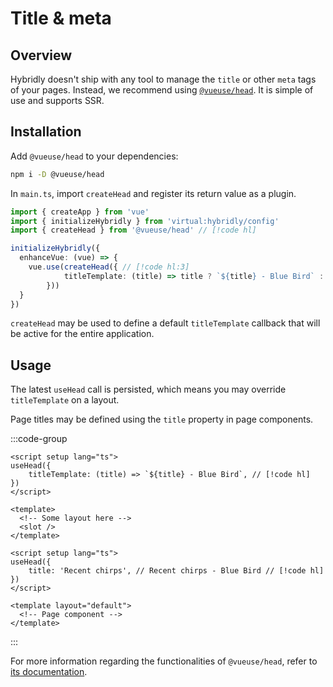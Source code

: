 # Title & meta

## Overview

Hybridly doesn't ship with any tool to manage the `title` or other `meta` tags of your pages. Instead, we recommend using [`@vueuse/head`](https://github.com/vueuse/head). It is simple of use and supports SSR.

## Installation

Add `@vueuse/head` to your dependencies:

```bash
npm i -D @vueuse/head
```

In `main.ts`, import `createHead` and register its return value as a plugin.

```ts
import { createApp } from 'vue'
import { initializeHybridly } from 'virtual:hybridly/config'
import { createHead } from '@vueuse/head' // [!code hl]

initializeHybridly({
  enhanceVue: (vue) => {
    vue.use(createHead({ // [!code hl:3]
			titleTemplate: (title) => title ? `${title} - Blue Bird` : 'Blue Bird',
		})) 
  }
})
```

`createHead` may be used to define a default `titleTemplate` callback that will be active for the entire application.

## Usage

The latest `useHead` call is persisted, which means you may override `titleTemplate` on a layout. 

Page titles may be defined using the `title` property in page components.

:::code-group
```vue [layouts/default.vue]
<script setup lang="ts">
useHead({
	titleTemplate: (title) => `${title} - Blue Bird`, // [!code hl]
})
</script>

<template>
  <!-- Some layout here -->
  <slot />
</template>
```

```vue [chirps/index.vue]
<script setup lang="ts">
useHead({
	title: 'Recent chirps', // Recent chirps - Blue Bird // [!code hl]
})
</script>

<template layout="default">
  <!-- Page component -->
</template>
```
:::

For more information regarding the functionalities of `@vueuse/head`, refer to [its documentation](https://github.com/vueuse/head).
